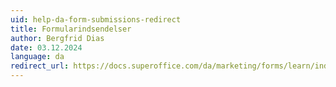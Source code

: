 ```yaml
---
uid: help-da-form-submissions-redirect
title: Formularindsendelser
author: Bergfrid Dias
date: 03.12.2024
language: da
redirect_url: https://docs.superoffice.com/da/marketing/forms/learn/index.html#submissions
---
```

